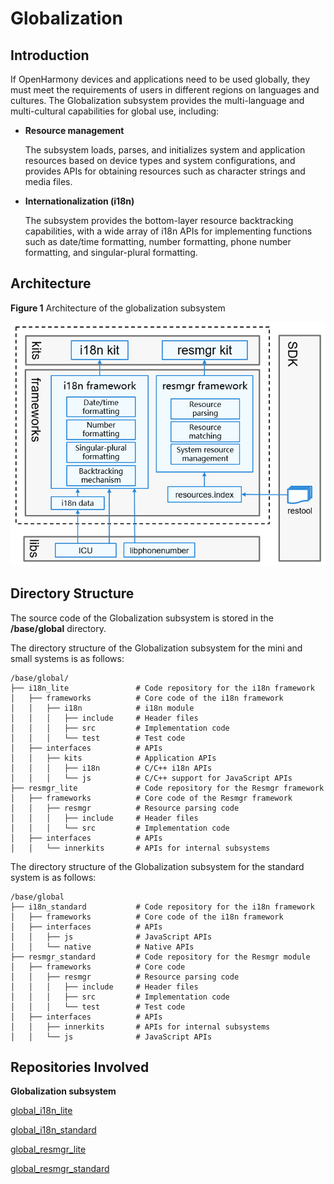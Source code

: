 # Globalization<a name="EN-US_TOPIC_0000001115837954"></a>

## Introduction<a name="section11660541593"></a>

If OpenHarmony devices and applications need to be used globally, they must meet the requirements of users in different regions on languages and cultures. The Globalization subsystem provides the multi-language and multi-cultural capabilities for global use, including:

-   **Resource management**

    The subsystem loads, parses, and initializes system and application resources based on device types and system configurations, and provides APIs for obtaining resources such as character strings and media files.

-   **Internationalization \(i18n\)**

    The subsystem provides the bottom-layer resource backtracking capabilities, with a wide array of i18n APIs for implementing functions such as date/time formatting, number formatting, phone number formatting, and singular-plural formatting.


## Architecture<a name="section1558604311012"></a>

**Figure 1** Architecture of the globalization subsystem<a name="fig1687592425010"></a>


![](figures/architecture-of-the-globalization-subsystem.png "architecture-of-the-globalization-subsystem")

## Directory Structure<a name="section161941989596"></a>

The source code of the Globalization subsystem is stored in the  **/base/global**  directory.

The directory structure of the Globalization subsystem for the mini and small systems is as follows:

```
/base/global/
├── i18n_lite               # Code repository for the i18n framework
│   ├── frameworks          # Core code of the i18n framework
│   │   ├── i18n            # i18n module
│   │   │   ├── include     # Header files
│   │   │   ├── src         # Implementation code
│   │   │   └── test        # Test code
│   ├── interfaces          # APIs
│   │   ├── kits            # Application APIs
│   │   │   ├── i18n        # C/C++ i18n APIs
│   │   │   └── js          # C/C++ support for JavaScript APIs
├── resmgr_lite             # Code repository for the Resmgr framework
│   ├── frameworks          # Core code of the Resmgr framework
│   │   ├── resmgr          # Resource parsing code
│   │   │   ├── include     # Header files
│   │   │   └── src         # Implementation code
│   ├── interfaces          # APIs
│   │   └── innerkits       # APIs for internal subsystems
```

The directory structure of the Globalization subsystem for the standard system is as follows:

```
/base/global
├── i18n_standard           # Code repository for the i18n framework
│   ├── frameworks          # Core code of the i18n framework
│   ├── interfaces          # APIs
│   │   ├── js              # JavaScript APIs
│   │   └── native          # Native APIs
├── resmgr_standard         # Code repository for the Resmgr module
│   ├── frameworks          # Core code
│   │   ├── resmgr          # Resource parsing code
│   │   │   ├── include     # Header files
│   │   │   ├── src         # Implementation code
│   │   │   └── test        # Test code
│   ├── interfaces          # APIs
│   │   ├── innerkits       # APIs for internal subsystems
│   │   └── js              # JavaScript APIs
```

## Repositories Involved<a name="section1371113476307"></a>

**Globalization subsystem**

[global\_i18n\_lite](https://gitee.com/openharmony/global_i18n_lite)

[global\_i18n\_standard](https://gitee.com/openharmony/global_i18n_standard)

[global\_resmgr\_lite](https://gitee.com/openharmony/global_resmgr_lite)

[global\_resmgr\_standard](https://gitee.com/openharmony/global_resmgr_standard)

